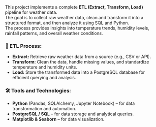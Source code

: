 This project implements a complete **ETL (Extract, Transform, Load)** pipeline for weather data.  
The goal is to collect raw weather data, clean and transform it into a structured format, and then analyze it using SQL and Python.  
The process provides insights into temperature trends, humidity levels, rainfall patterns, and overall weather conditions.  

### 🧩 ETL Process:
- **Extract:** Retrieve raw weather data from a source (e.g., CSV or API).  
- **Transform:** Clean the data, handle missing values, and standardize temperature and humidity units.  
- **Load:** Store the transformed data into a PostgreSQL database for efficient querying and analysis.  

### 🛠️ Tools and Technologies:
- **Python** (Pandas, SQLAlchemy, Jupyter Notebook) – for data transformation and automation.  
- **PostgreSQL / SQL** – for data storage and analytical queries.  
- **Matplotlib & Seaborn** – for data visualization.
